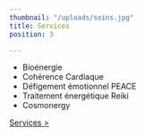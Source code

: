 ```yaml
---
thumbnail: "/uploads/soins.jpg"
title: Services
position: 3

---
```

* Bioénergie
* Cohérence Cardiaque
* Défigement émotionnel PEACE
* Traitement énergétique Reiki
* Cosmonergy

[Services >](/services)
